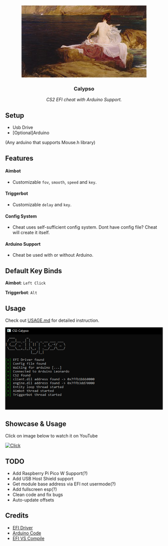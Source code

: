<p align="center">
    <img src=".github/images/calypso.jpg" alt="Calypso" width="400" />
    <h3 align="center">Calypso</h3>
    <p align="center"><i>CS2 EFI cheat with Arduino Support.</i></p>
</p>

## Setup
- Usb Drive
- [Optional]Arduino

(Any arduino that supports Mouse.h library)

## Features
#### Aimbot
- Customizable `fov`, `smooth`, `speed` and `key`.
#### Triggerbot
- Customizable `delay` and `key`.
#### Config System
- Cheat uses self-sufficient config system. Dont have config file? Cheat will create it itself.
#### Arduino Support
- Cheat be used with or without Arduino.

## Default Key Binds

 **Aimbot**: `Left Click`
 
 **Triggerbot**: `Alt`

## Usage

Check out [USAGE.md](.github/docs/USAGE.md) for detailed instruction.

<img src=".github/images/calypso_cli.png" alt="Calypso CLI" width="600"/>


## Showcase & Usage
Click on image below to watch it on YouTube

[![Click](https://i3.ytimg.com/vi/_rVH9mMZ--A/hqdefault.jpg)](https://www.youtube.com/watch?v=_rVH9mMZ--A)


## TODO
+ Add Raspberry Pi Pico W Support(?)
+ Add USB Host Shield support
+ Get module base address via EFI not usermode(?)
+ Add fullscreen esp(?)
+ Clean code and fix bugs
+ Auto-update offsets

## Credits
+ [EFI Driver](https://github.com/TheCruZ/EFI_Driver_Access)
+ [Arduino Code](https://github.com/backpack-0x1337/CyberAim-Valorant/)
+ [EFI VS Compile](https://github.com/pbatard/gnu-efi/)
